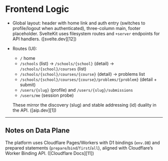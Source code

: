 # Frontend Logic

* Global layout: header with home link and auth entry (switches to profile/logout when authenticated), three-column main, footer placeholder. SvelteKit uses filesystem routes and `+server` endpoints for API handlers. ([svelte.dev][12])
* Routes (UI):

  * `/` home
  * `/schools` (list) → `/schools/{school}` (detail) → `/schools/{school}/courses` (list)
  * `/schools/{school}/courses/{course}` (detail) → problems list
  * `/schools/{school}/courses/{course}/problems/{problem}` (detail + submit)
  * `/users/{slug}` (profile) and `/users/{slug}/submissions`
  * `/users/me` (session probe)

  These mirror the discovery (slug) and stable addressing (id) duality in the API. ([aip.dev][1])

---

## Notes on Data Plane

The platform uses Cloudflare Pages/Workers with D1 bindings (`env.DB`) and prepared statements (`prepare`/`bind`/`first`/`all`), aligned with Cloudflare’s Worker Binding API. ([Cloudflare Docs][11])